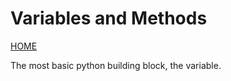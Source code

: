 # Variables and Methods
[HOME](../README.md)  

The most basic python building block, the variable.  
